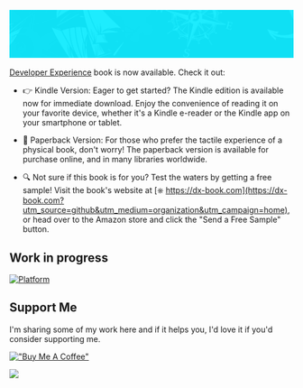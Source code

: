 ![linkedin cover](profile/assets/cover.jpg)

[Developer Experience](https://dx-book.com?utm_source=github&utm_medium=organization&utm_campaign=home) book is now available. Check it out:

- 👉 Kindle Version: Eager to get started? The Kindle edition is available now for immediate download. Enjoy the convenience of reading it on your favorite device, whether it's a Kindle e-reader or the Kindle app on your smartphone or tablet.

- 📖 Paperback Version: For those who prefer the tactile experience of a physical book, don't worry! The paperback version is available for purchase online, and in many libraries worldwide.

- 🔍 Not sure if this book is for you? Test the waters by getting a free sample! Visit the book's website at [⎈ https://dx-book.com](https://dx-book.com?utm_source=github&utm_medium=organization&utm_campaign=home), or head over to the Amazon store and click the "Send a Free Sample" button.

## Work in progress

[![Platform](https://github-readme-stats.vercel.app/api/pin/?username=dx-book&repo=platform&show_owner=true&theme=holi)](https://github.com/dx-book/platform)

## Support Me

I'm sharing some of my work here and if it helps you, I'd love it if you'd consider supporting me.

[!["Buy Me A Coffee"](https://www.buymeacoffee.com/assets/img/guidelines/download-assets-sm-1.svg)](https://www.buymeacoffee.com/mmaestri)

![](https://hit.yhype.me/github/profile?user_id=3619160)

